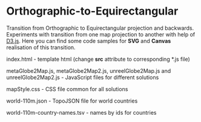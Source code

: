 Orthographic-to-Equirectangular
===============================

Transition from Orthographic to Equirectangular projection and backwards.
Experiments with transition from one map projection to another with help of [D3.js](http://d3js.org/).
Here you can find some code samples for **SVG** and **Canvas** realisation of this transition.

index.html - template html (change **src** attribute to corresponding *.js file)

metaGlobe2Map.js, metaGlobe2Map2.js, unreelGlobe2Map.js and unreelGlobe2Map2.js - JavaScript files for different solutions

mapStyle.css - CSS file common for all solutions

world-110m.json - TopoJSON file for world countries

world-110m-country-names.tsv - names by ids for countries

